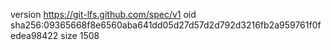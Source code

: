 version https://git-lfs.github.com/spec/v1
oid sha256:09365668f8e6560aba641dd05d27d57d2d792d3216fb2a959761f0fedea98422
size 1508

